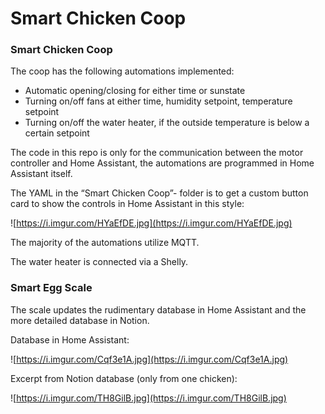 # Smart Chicken Coop

### Smart Chicken Coop

The coop has the following automations implemented:

- Automatic opening/closing for either time or sunstate
- Turning on/off fans at either time, humidity setpoint, temperature setpoint
- Turning on/off the water heater, if the outside temperature is below a certain setpoint

The code in this repo is only for the communication between the motor controller and Home Assistant, the automations are programmed in Home Assistant itself.

The YAML in the “Smart Chicken Coop”- folder is to get a custom button card to show the controls in Home Assistant in this style:

![https://i.imgur.com/HYaEfDE.jpg](https://i.imgur.com/HYaEfDE.jpg)

The majority of the automations utilize MQTT.

The water heater is connected via a Shelly. 

### Smart Egg Scale

The scale updates the rudimentary database in Home Assistant and the more detailed database in Notion.

Database in Home Assistant:

![https://i.imgur.com/Cqf3e1A.jpg](https://i.imgur.com/Cqf3e1A.jpg)

Excerpt from Notion database (only from one chicken):

![https://i.imgur.com/TH8GilB.jpg](https://i.imgur.com/TH8GilB.jpg)